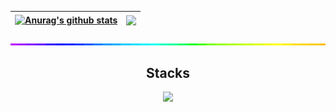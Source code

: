| <a href="https://github.com/anuraghazra/github-readme-stats"><img align="center" src="https://github-readme-stats.vercel.app/api?username=easytopy&show_icons=true&include_all_commits=true&theme=buefy&hide_border=true" alt="Anurag's github stats" /></a> | <a href="https://github.com/anuraghazra/github-readme-stats"><img align="center" src="https://github-readme-stats.vercel.app/api/top-langs/?username=easytopy&layout=compact&theme=buefy&hide_border=true" /></a> |
| ------------- | ------------- |

<img style="width:100%;height:3px;" src="./bar.gif" />

<h2 align="center">Stacks </h2>
<p align="center">
  <a href="https://skillicons.dev">
    <img src="https://skillicons.dev/icons?i=discord,bots,github,py,html,lua,selenium,vscode" />
  </a>
</p>
